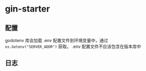 # gin-starter

## 配置

godotenv 库会加载 .env 配置文件到环境变量中，通过 `os.Getenv("SERVER_ADDR")` 获取。
.env 配置文件不应该包含在版本库中

## 日志

